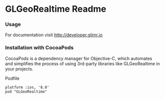 GLGeoRealtime Readme
==========

### Usage
For documentation visit http://developer.glimr.io

### Installation with CocoaPods

CocoaPods is a dependency manager for Objective-C, which automates and simplifies the process of using 3rd-party libraries like GLGeoRealtime in your projects.

Podfile
```
platform :ios, '8.0'
pod "GLGeoRealtime"
```
